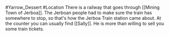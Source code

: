 #Yarrow_Dessert #Location 
There is a railway that goes through [[Mining Town of Jerboa]]. The Jerboan people had to make sure the train has somewhere to stop, so that's how the Jerboa Train station came about. At the counter you can usually find [[Sally]]. He is more than willing to sell you some train tickets.